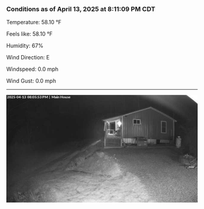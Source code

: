 ### Conditions as of April 13, 2025 at 8:11:09 PM CDT 

Temperature: 58.10 &deg;F

Feels like: 58.10 &deg;F

Humidity: 67%

Wind Direction: E

Windspeed: 0.0 mph

Wind Gust: 0.0 mph

---

<img src="./images/latest.jpeg"/>

